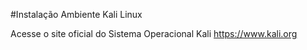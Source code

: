 #Instalação Ambiente Kali Linux

Acesse o site oficial do Sistema Operacional Kali https://www.kali.org
